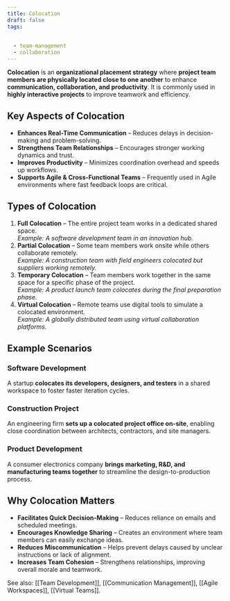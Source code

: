 ```yaml
---
title: Colocation
draft: false
tags:
  
  
  - team-management
  - collaboration
---
```


**Colocation** is an **organizational placement strategy** where **project team members are physically located close to one another** to enhance **communication, collaboration, and productivity**. It is commonly used in **highly interactive projects** to improve teamwork and efficiency.

## Key Aspects of Colocation
- **Enhances Real-Time Communication** – Reduces delays in decision-making and problem-solving.
- **Strengthens Team Relationships** – Encourages stronger working dynamics and trust.
- **Improves Productivity** – Minimizes coordination overhead and speeds up workflows.
- **Supports Agile & Cross-Functional Teams** – Frequently used in Agile environments where fast feedback loops are critical.

## Types of Colocation
1. **Full Colocation** – The entire project team works in a dedicated shared space.  
   *Example: A software development team in an innovation hub.*
2. **Partial Colocation** – Some team members work onsite while others collaborate remotely.  
   *Example: A construction team with field engineers colocated but suppliers working remotely.*
3. **Temporary Colocation** – Team members work together in the same space for a specific phase of the project.  
   *Example: A product launch team colocates during the final preparation phase.*
4. **Virtual Colocation** – Remote teams use digital tools to simulate a colocated environment.  
   *Example: A globally distributed team using virtual collaboration platforms.*

## Example Scenarios

### **Software Development**
A startup **colocates its developers, designers, and testers** in a shared workspace to foster faster iteration cycles.

### **Construction Project**
An engineering firm **sets up a colocated project office on-site**, enabling close coordination between architects, contractors, and site managers.

### **Product Development**
A consumer electronics company **brings marketing, R&D, and manufacturing teams together** to streamline the design-to-production process.

## Why Colocation Matters
- **Facilitates Quick Decision-Making** – Reduces reliance on emails and scheduled meetings.
- **Encourages Knowledge Sharing** – Creates an environment where team members can easily exchange ideas.
- **Reduces Miscommunication** – Helps prevent delays caused by unclear instructions or lack of alignment.
- **Increases Team Cohesion** – Strengthens relationships, improving overall morale and teamwork.

See also: [[Team Development]], [[Communication Management]], [[Agile Workspaces]], [[Virtual Teams]].
